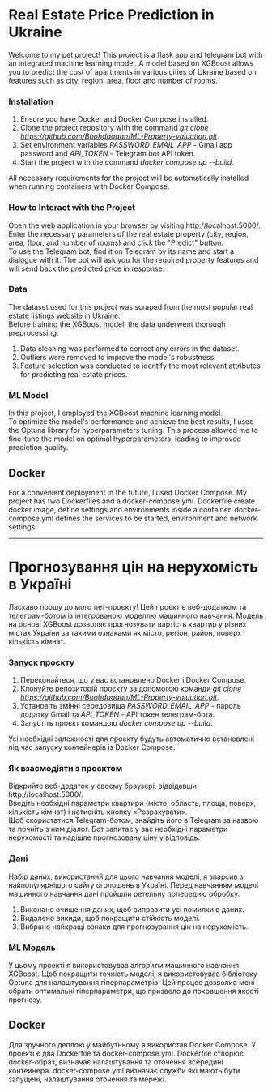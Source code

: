 # Real Estate Price Prediction in Ukraine

Welcome to my pet project! This project is a flask app and telegram bot with an integrated machine learning model. A model based on XGBoost allows you to predict the cost of apartments in various cities of Ukraine based on features such as city, region, area, floor and number of rooms.  

### Installation
1. Ensure you have Docker and Docker Compose installed.
2. Clone the project repository with the command _git clone https://github.com/Boohdaaaan/ML-Property-valuation.git_.
3. Set environment variables _PASSWORD_EMAIL_APP_ - Gmail app password and _API_TOKEN_ - Telegram bot API token.
4. Start the project with the command _docker compose up --build_.

All necessary requirements for the project will be automatically installed when running containers with Docker Compose.

### How to Interact with the Project
Open the web application in your browser by visiting http://localhost:5000/.  
Enter the necessary parameters of the real estate property (city, region, area, floor, and number of rooms) and click the "Predict" button.  
To use the Telegram bot, find it on Telegram by its name and start a dialogue with it. The bot will ask you for the required property features and will send back the predicted price in response.

### Data
The dataset used for this project was scraped from the most popular real estate listings website in Ukraine.  
Before training the XGBoost model, the data underwent thorough preprocessing.  
1. Data cleaning was performed to correct any errors in the dataset.
2. Outliers were removed to improve the model's robustness.
3. Feature selection was conducted to identify the most relevant attributes for predicting real estate prices.

### ML Model
In this project, I employed the XGBoost machine learning model.  
To optimize the model's performance and achieve the best results, I used the Optuna library for hyperparameters tuning. This process allowed me to fine-tune the model on optimal hyperparameters, leading to improved prediction quality.

## Docker
For a convenient deployment in the future, I used Docker Compose. My project has two Dockerfiles and a docker-compose.yml.
Dockerfile create docker image, define settings and environments inside a container.
docker-compose.yml defines the services to be started, environment and network settings.
____

# Прогнозування цін на нерухомість в Україні
Ласкаво прошу до мого пет-проєкту! Цей проєкт є веб-додатком та телеграм-ботом із інтегрованою моделлю машинного навчання. Модель на основі XGBoost дозволяє прогнозувати вартість квартир у різних містах України за такими ознаками як місто, регіон, район, поверх і кількість кімнат.

### Запуск проєкту
1. Переконайтеся, що у вас встановлено Docker і Docker Compose.
2. Клонуйте репозиторій проєкту за допомогою команди _git clone https://github.com/Boohdaaaan/ML-Property-valuation.git_.
3. Установіть змінні середовища _PASSWORD_EMAIL_APP_ - пароль додатку Gmail та _API_TOKEN_ - API токен телеграм-бота.
4. Запустіть проєкт командою _docker compose up --build_.

Усі необхідні залежності для проєкту будуть автоматично встановлені під час запуску контейнерів із Docker Compose.

### Як взаємодіяти з проєктом 
Відкрийте веб-додаток у своєму браузері, відвідавши http://localhost:5000/.  
Введіть необхідні параметри квартири (місто, область, площа, поверх, кількість кімнат) і натисніть кнопку «Розрахувати».  
Щоб скористатися Telegram-ботом, знайдіть його в Telegram за назвою та почніть з ним діалог. Бот запитає у вас необхідні параметри нерухомості та надішле прогнозовану ціну у відповідь.

### Дані
Набір даних, використаний для цього навчання моделі, я зпарсив з найпопулярнішого сайту оголошень в Україні.
Перед навчанням моделі машинного навчання дані пройшли ретельну попередню обробку.
1. Виконано очищення даних, щоб виправити усі помилки в даних.
2. Видалено викиди, щоб покращити стійкість моделі.
3. Вибрано найкращі ознаки для прогнозування цін на нерухомість.

### ML Модель
У цьому проекті я використовував алгоритм машинного навчання XGBoost.
Щоб покращити точність моделі, я використовував бібліотеку Optuna для налаштування гіперпараметрів. Цей процес дозволив мені обрати оптимальні гіперпараметри, що призвело до покращення якості прогнозу.

## Docker
Для зручного деплою у майбутньому я використав Docker Compose. У проекті є два Dockerfile та docker-compose.yml.
Dockerfile створює docker-образ, визначає налаштування та оточення всередині контейнера.
docker-compose.yml визначає служби які мають бути запущені, налаштування оточення та мережі.
